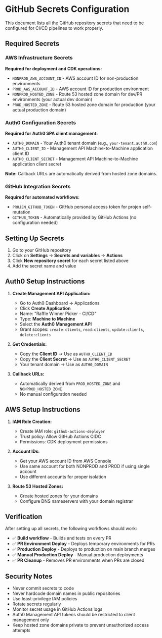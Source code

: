 # GitHub Secrets Configuration

This document lists all the GitHub repository secrets that need to be configured for CI/CD pipelines to work properly.

## Required Secrets

### AWS Infrastructure Secrets

**Required for deployment and CDK operations:**

- `NONPROD_AWS_ACCOUNT_ID` - AWS account ID for non-production environments
- `PROD_AWS_ACCOUNT_ID` - AWS account ID for production environment
- `NONPROD_HOSTED_ZONE` - Route 53 hosted zone domain for dev/PR environments (your actual dev domain)
- `PROD_HOSTED_ZONE` - Route 53 hosted zone domain for production (your actual production domain)

### Auth0 Configuration Secrets

**Required for Auth0 SPA client management:**

- `AUTH0_DOMAIN` - Your Auth0 tenant domain (e.g., `your-tenant.auth0.com`)
- `AUTH0_CLIENT_ID` - Management API Machine-to-Machine application client ID
- `AUTH0_CLIENT_SECRET` - Management API Machine-to-Machine application client secret

**Note:** Callback URLs are automatically derived from hosted zone domains.

### GitHub Integration Secrets

**Required for automated workflows:**

- `PROJEN_GITHUB_TOKEN` - GitHub personal access token for projen self-mutation
- `GITHUB_TOKEN` - Automatically provided by GitHub Actions (no configuration needed)

## Setting Up Secrets

1. Go to your GitHub repository
2. Click on **Settings** → **Secrets and variables** → **Actions**
3. Click **New repository secret** for each secret listed above
4. Add the secret name and value

## Auth0 Setup Instructions

1. **Create Management API Application:**
   - Go to Auth0 Dashboard → Applications
   - Click **Create Application**
   - Name: "Raffle Winner Picker - CI/CD"
   - Type: **Machine to Machine**
   - Select the **Auth0 Management API**
   - Grant scopes: `create:clients`, `read:clients`, `update:clients`, `delete:clients`

2. **Get Credentials:**
   - Copy the **Client ID** → Use as `AUTH0_CLIENT_ID`
   - Copy the **Client Secret** → Use as `AUTH0_CLIENT_SECRET`
   - Your tenant domain → Use as `AUTH0_DOMAIN`

3. **Callback URLs:**
   - Automatically derived from `PROD_HOSTED_ZONE` and `NONPROD_HOSTED_ZONE`
   - No manual configuration needed

## AWS Setup Instructions

1. **IAM Role Creation:**
   - Create IAM role: `github-actions-deployer` 
   - Trust policy: Allow GitHub Actions OIDC
   - Permissions: CDK deployment permissions

2. **Account IDs:**
   - Get your AWS account ID from AWS Console
   - Use same account for both NONPROD and PROD if using single account
   - Use different accounts for proper isolation

3. **Route 53 Hosted Zones:**
   - Create hosted zones for your domains
   - Configure DNS nameservers with your domain registrar

## Verification

After setting up all secrets, the following workflows should work:

- ✅ **Build workflow** - Builds and tests on every PR
- ✅ **PR Environment Deploy** - Deploys temporary environments for PRs
- ✅ **Production Deploy** - Deploys to production on main branch merges
- ✅ **Manual Production Deploy** - Manual production deployments
- ✅ **PR Cleanup** - Removes PR environments when PRs are closed

## Security Notes

- Never commit secrets to code
- Never hardcode domain names in public repositories
- Use least-privilege IAM policies
- Rotate secrets regularly
- Monitor secret usage in GitHub Actions logs
- Auth0 Management API tokens should be restricted to client management only
- Keep hosted zone domains private to prevent unauthorized access attempts